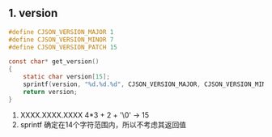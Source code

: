 ## 1. version
```c
#define CJSON_VERSION_MAJOR 1
#define CJSON_VERSION_MINOR 7
#define CJSON_VERSION_PATCH 15

const char* get_version()
{
    static char version[15];
    sprintf(version, "%d.%d.%d", CJSON_VERSION_MAJOR, CJSON_VERSION_MINOR, CJSON_VERSION_PATCH);
    return version;
}
```
1. XXXX.XXXX.XXXX 4*3 + 2 + '\0' -> 15
2. sprintf 确定在14个字符范围内，所以不考虑其返回值
